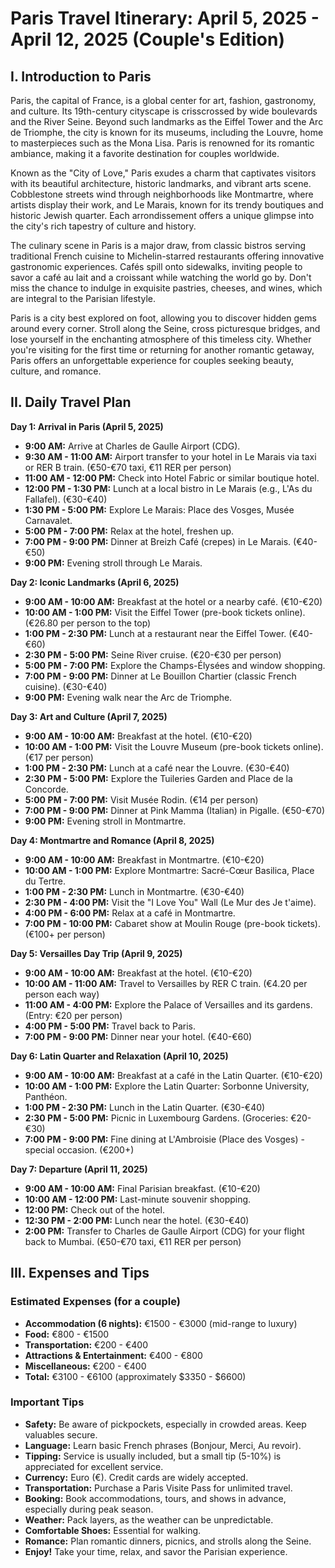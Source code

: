 # Paris Travel Itinerary: April 5, 2025 - April 12, 2025 (Couple's Edition)

## I. Introduction to Paris

Paris, the capital of France, is a global center for art, fashion, gastronomy, and culture. Its 19th-century cityscape is crisscrossed by wide boulevards and the River Seine. Beyond such landmarks as the Eiffel Tower and the Arc de Triomphe, the city is known for its museums, including the Louvre, home to masterpieces such as the Mona Lisa. Paris is renowned for its romantic ambiance, making it a favorite destination for couples worldwide.

Known as the "City of Love," Paris exudes a charm that captivates visitors with its beautiful architecture, historic landmarks, and vibrant arts scene. Cobblestone streets wind through neighborhoods like Montmartre, where artists display their work, and Le Marais, known for its trendy boutiques and historic Jewish quarter. Each arrondissement offers a unique glimpse into the city's rich tapestry of culture and history.

The culinary scene in Paris is a major draw, from classic bistros serving traditional French cuisine to Michelin-starred restaurants offering innovative gastronomic experiences. Cafés spill onto sidewalks, inviting people to savor a café au lait and a croissant while watching the world go by. Don't miss the chance to indulge in exquisite pastries, cheeses, and wines, which are integral to the Parisian lifestyle.

Paris is a city best explored on foot, allowing you to discover hidden gems around every corner. Stroll along the Seine, cross picturesque bridges, and lose yourself in the enchanting atmosphere of this timeless city. Whether you're visiting for the first time or returning for another romantic getaway, Paris offers an unforgettable experience for couples seeking beauty, culture, and romance.

## II. Daily Travel Plan

**Day 1: Arrival in Paris (April 5, 2025)**

*   **9:00 AM:** Arrive at Charles de Gaulle Airport (CDG).
*   **9:30 AM - 11:00 AM:** Airport transfer to your hotel in Le Marais via taxi or RER B train. (€50-€70 taxi, €11 RER per person)
*   **11:00 AM - 12:00 PM:** Check into Hotel Fabric or similar boutique hotel.
*   **12:00 PM - 1:30 PM:** Lunch at a local bistro in Le Marais (e.g., L'As du Fallafel). (€30-€40)
*   **1:30 PM - 5:00 PM:** Explore Le Marais: Place des Vosges, Musée Carnavalet.
*   **5:00 PM - 7:00 PM:** Relax at the hotel, freshen up.
*   **7:00 PM - 9:00 PM:** Dinner at Breizh Café (crepes) in Le Marais. (€40-€50)
*   **9:00 PM:** Evening stroll through Le Marais.

**Day 2: Iconic Landmarks (April 6, 2025)**

*   **9:00 AM - 10:00 AM:** Breakfast at the hotel or a nearby café. (€10-€20)
*   **10:00 AM - 1:00 PM:** Visit the Eiffel Tower (pre-book tickets online). (€26.80 per person to the top)
*   **1:00 PM - 2:30 PM:** Lunch at a restaurant near the Eiffel Tower. (€40-€60)
*   **2:30 PM - 5:00 PM:** Seine River cruise. (€20-€30 per person)
*   **5:00 PM - 7:00 PM:** Explore the Champs-Élysées and window shopping.
*   **7:00 PM - 9:00 PM:** Dinner at Le Bouillon Chartier (classic French cuisine). (€30-€40)
*   **9:00 PM:** Evening walk near the Arc de Triomphe.

**Day 3: Art and Culture (April 7, 2025)**

*   **9:00 AM - 10:00 AM:** Breakfast at the hotel. (€10-€20)
*   **10:00 AM - 1:00 PM:** Visit the Louvre Museum (pre-book tickets online). (€17 per person)
*   **1:00 PM - 2:30 PM:** Lunch at a café near the Louvre. (€30-€40)
*   **2:30 PM - 5:00 PM:** Explore the Tuileries Garden and Place de la Concorde.
*   **5:00 PM - 7:00 PM:** Visit Musée Rodin. (€14 per person)
*   **7:00 PM - 9:00 PM:** Dinner at Pink Mamma (Italian) in Pigalle. (€50-€70)
*   **9:00 PM:** Evening stroll in Montmartre.

**Day 4: Montmartre and Romance (April 8, 2025)**

*   **9:00 AM - 10:00 AM:** Breakfast in Montmartre. (€10-€20)
*   **10:00 AM - 1:00 PM:** Explore Montmartre: Sacré-Cœur Basilica, Place du Tertre.
*   **1:00 PM - 2:30 PM:** Lunch in Montmartre. (€30-€40)
*   **2:30 PM - 4:00 PM:** Visit the "I Love You" Wall (Le Mur des Je t'aime).
*   **4:00 PM - 6:00 PM:** Relax at a café in Montmartre.
*   **7:00 PM - 10:00 PM:** Cabaret show at Moulin Rouge (pre-book tickets). (€100+ per person)

**Day 5: Versailles Day Trip (April 9, 2025)**

*   **9:00 AM - 10:00 AM:** Breakfast at the hotel. (€10-€20)
*   **10:00 AM - 11:00 AM:** Travel to Versailles by RER C train. (€4.20 per person each way)
*   **11:00 AM - 4:00 PM:** Explore the Palace of Versailles and its gardens. (Entry: €20 per person)
*   **4:00 PM - 5:00 PM:** Travel back to Paris.
*   **7:00 PM - 9:00 PM:** Dinner near your hotel. (€40-€60)

**Day 6: Latin Quarter and Relaxation (April 10, 2025)**

*   **9:00 AM - 10:00 AM:** Breakfast at a café in the Latin Quarter. (€10-€20)
*   **10:00 AM - 1:00 PM:** Explore the Latin Quarter: Sorbonne University, Panthéon.
*   **1:00 PM - 2:30 PM:** Lunch in the Latin Quarter. (€30-€40)
*   **2:30 PM - 5:00 PM:** Picnic in Luxembourg Gardens. (Groceries: €20-€30)
*   **7:00 PM - 9:00 PM:** Fine dining at L'Ambroisie (Place des Vosges) - special occasion. (€200+)

**Day 7: Departure (April 11, 2025)**

*   **9:00 AM - 10:00 AM:** Final Parisian breakfast. (€10-€20)
*   **10:00 AM - 12:00 PM:** Last-minute souvenir shopping.
*   **12:00 PM:** Check out of the hotel.
*   **12:30 PM - 2:00 PM:** Lunch near the hotel. (€30-€40)
*   **2:00 PM:** Transfer to Charles de Gaulle Airport (CDG) for your flight back to Mumbai. (€50-€70 taxi, €11 RER per person)

## III. Expenses and Tips

### Estimated Expenses (for a couple)

*   **Accommodation (6 nights):** €1500 - €3000 (mid-range to luxury)
*   **Food:** €800 - €1500
*   **Transportation:** €200 - €400
*   **Attractions & Entertainment:** €400 - €800
*   **Miscellaneous:** €200 - €400
*   **Total:** €3100 - €6100 (approximately $3350 - $6600)

### Important Tips

*   **Safety:** Be aware of pickpockets, especially in crowded areas. Keep valuables secure.
*   **Language:** Learn basic French phrases (Bonjour, Merci, Au revoir).
*   **Tipping:** Service is usually included, but a small tip (5-10%) is appreciated for excellent service.
*   **Currency:** Euro (€). Credit cards are widely accepted.
*   **Transportation:** Purchase a Paris Visite Pass for unlimited travel.
*   **Booking:** Book accommodations, tours, and shows in advance, especially during peak season.
*   **Weather:** Pack layers, as the weather can be unpredictable.
*   **Comfortable Shoes:** Essential for walking.
*   **Romance:** Plan romantic dinners, picnics, and strolls along the Seine.
*   **Enjoy!** Take your time, relax, and savor the Parisian experience.